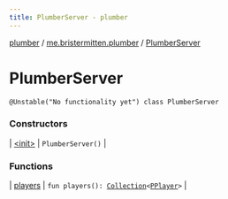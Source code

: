 ```yaml
---
title: PlumberServer - plumber
---
```


[plumber](../../index.html) / [me.bristermitten.plumber](../index.html) / [PlumberServer](./index.html)

# PlumberServer

`@Unstable("No functionality yet") class PlumberServer`

### Constructors

| [&lt;init&gt;](-init-.html) | `PlumberServer()` |

### Functions

| [players](players.html) | `fun players(): `[`Collection`](https://kotlinlang.org/api/latest/jvm/stdlib/kotlin.collections/-collection/index.html)`<`[`PPlayer`](../../me.bristermitten.plumber.struct.player/-p-player/index.html)`>` |

